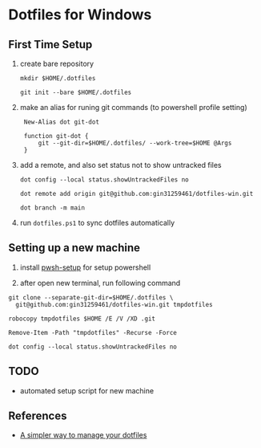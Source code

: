 # Dotfiles for Windows

## First Time Setup

1. create bare repository

   ```pwsh
   mkdir $HOME/.dotfiles

   git init --bare $HOME/.dotfiles
   ```

2. make an alias for runing git commands (to powershell profile setting)

   ```pwsh
    New-Alias dot git-dot

    function git-dot {
        git --git-dir=$HOME/.dotfiles/ --work-tree=$HOME @Args
    }
   ```

3. add a remote, and also set status not to show untracked files

   ```pwsh
   dot config --local status.showUntrackedFiles no

   dot remote add origin git@github.com:gin31259461/dotfiles-win.git

   dot branch -m main
   ```

4. run `dotfiles.ps1` to sync dotfiles automatically

## Setting up a new machine

1. install [pwsh-setup](https://github.com/gin31259461/pwsh-setup) for setup powershell

2. after open new terminal, run following command

```pwsh
git clone --separate-git-dir=$HOME/.dotfiles \
  git@github.com:gin31259461/dotfiles-win.git tmpdotfiles

robocopy tmpdotfiles $HOME /E /V /XD .git

Remove-Item -Path "tmpdotfiles" -Recurse -Force

dot config --local status.showUntrackedFiles no
```

## TODO

- automated setup script for new machine

## References

- [A simpler way to manage your dotfiles](https://www.anand-iyer.com/blog/2018/a-simpler-way-to-manage-your-dotfiles/)
